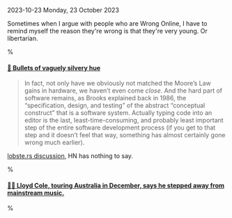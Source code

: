 2023-10-23 Monday, 23 October 2023

Sometimes when I argue with people who are Wrong Online, I have to remind myself the reason they're wrong is that they're very young. Or libertarian.

%

#### [🔗 Bullets of vaguely silvery hue](https://www.b-list.org/weblog/2023/oct/20/silver/)

> In fact, not only have we obviously not matched the Moore’s Law gains in hardware, we haven’t even come *close*. And the hard part of software remains, as Brooks explained back in 1986, the “specification, design, and testing” of the abstract “conceptual construct” that is a software system. Actually typing code into an editor is the last, least-time-consuming, and probably least important step of the entire software development process (if you get to that step and it doesn’t feel that way, something has almost certainly gone wrong much earlier).

[lobste.rs discussion](https://lobste.rs/s/gsluwh), HN has nothing to say.

%

#### [🔗🎵 Lloyd Cole, touring Australia in December, says he stepped away from mainstream music.](https://www.theage.com.au/culture/music/know-this-guy-what-becomes-of-a-head-turning-popstar-when-the-crowd-moves-on-20231010-p5eb7f.html)

%
